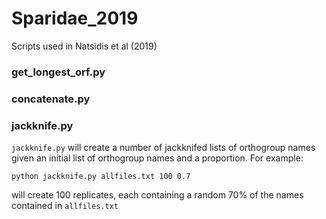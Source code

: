 # Sparidae_2019
Scripts used in Natsidis et al (2019)

### get_longest_orf.py


### concatenate.py


### jackknife.py

`jackknife.py` will create a number of jackknifed lists of orthogroup names given an initial list of orthogroup names and a proportion. For example:

```
python jackknife.py allfiles.txt 100 0.7
```

will create 100 replicates, each containing a random 70% of the names contained in `allfiles.txt`
